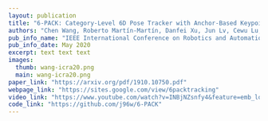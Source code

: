 ```yaml
---
layout: publication
title: "6-PACK: Category-Level 6D Pose Tracker with Anchor-Based Keypoints"
authors: "Chen Wang, Roberto Martín-Martín, Danfei Xu, Jun Lv, Cewu Lu, Li Fei-Fei, Silvio Savarese, Yuke Zhu"
pub_info_name: "IEEE International Conference on Robotics and Automation (ICRA)"
pub_info_date: May 2020
excerpt: text text text
images:
  thumb: wang-icra20.png
  main: wang-icra20.png
paper_link: "https://arxiv.org/pdf/1910.10750.pdf"
webpage_link: "https://sites.google.com/view/6packtracking"
video_link: "https://www.youtube.com/watch?v=INBjNZsnfy4&feature=emb_logo"
code_link: "https://github.com/j96w/6-PACK"
---
```

